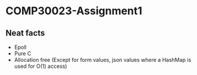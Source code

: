 # COMP30023-Assignment1

## Neat facts
* Epoll
* Pure C 
* Allocation free (Except for form values, json values where a HashMap is used for O(1) access)

